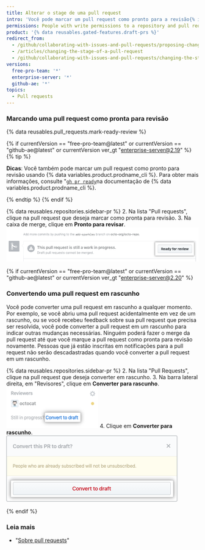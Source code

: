 ```yaml
---
title: Alterar o stage de uma pull request
intro: 'Você pode marcar um pull request como pronto para a revisão{% if currentVersion == "free-pro-team@latest" or currentVersion == "github-ae@latest" or currentVersion ver_gt "enterprise-server@2. 0" %} ou converter um pull request em rascunho{% endif %}.'
permissions: People with write permissions to a repository and pull request authors can change the stage of a pull request.
product: '{% data reusables.gated-features.draft-prs %}'
redirect_from:
  - /github/collaborating-with-issues-and-pull-requests/proposing-changes-to-your-work-with-pull-requests/changing-the-stage-of-a-pull-request
  - /articles/changing-the-stage-of-a-pull-request
  - /github/collaborating-with-issues-and-pull-requests/changing-the-stage-of-a-pull-request
versions:
  free-pro-team: '*'
  enterprise-server: '*'
  github-ae: '*'
topics:
  - Pull requests
---
```


### Marcando uma pull request como pronta para revisão

{% data reusables.pull_requests.mark-ready-review %}

{% if currentVersion == "free-pro-team@latest" or currentVersion == "github-ae@latest" or currentVersion ver_gt "enterprise-server@2.19" %}
{% tip %}

**Dicas**: Você também pode marcar um pull request como pronto para revisão usando {% data variables.product.prodname_cli %}. Para obter mais informações, consulte "[`gh pr ready`](https://cli.github.com/manual/gh_pr_ready)na documentação de {% data variables.product.prodname_cli %}.

{% endtip %}
{% endif %}

{% data reusables.repositories.sidebar-pr %}
2. Na lista "Pull requests", clique na pull request que deseja marcar como pronta para revisão.
3. Na caixa de merge, clique em **Pronto para revisar**. ![Botão Ready for review (Pronta para revisão)](/assets/images/help/pull_requests/ready-for-review-button.png)

{% if currentVersion == "free-pro-team@latest" or currentVersion == "github-ae@latest" or currentVersion ver_gt "enterprise-server@2.20" %}

### Convertendo uma pull request em rascunho

Você pode converter uma pull request em rascunho a qualquer momento. Por exemplo, se você abriu uma pull request acidentalmente em vez de um rascunho, ou se você recebeu feedback sobre sua pull request que precisa ser resolvida, você pode converter a pull request em um rascunho para indicar outras mudanças necessárias. Ninguém poderá fazer o merge da pull request até que você marque a pull request como pronta para revisão novamente. Pessoas que já estão inscritas em notificações para a pull request não serão descadastradas quando você converter a pull request em um rascunho.

{% data reusables.repositories.sidebar-pr %}
2. Na lista "Pull Requests", clique na pull request que deseja converter em rascunho.
3. Na barra lateral direita, em "Revisores", clique em **Converter para rascunho**. ![Converter para link de rascunho](/assets/images/help/pull_requests/convert-to-draft-link.png)
4. Clique em **Converter para rascunho**. ![Converter para confirmação de rascunho](/assets/images/help/pull_requests/convert-to-draft-dialog.png)

{% endif %}

### Leia mais

- "[Sobre pull requests](/github/collaborating-with-issues-and-pull-requests/about-pull-requests)"
